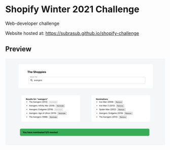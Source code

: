 # Shopify Winter 2021 Challenge
Web-developer challenge

Website hosted at: https://subrasub.github.io/shopify-challenge

## Preview 
![image](https://github.com/subrasub/shopify-challenge/blob/master/shoppies/preview.png)
